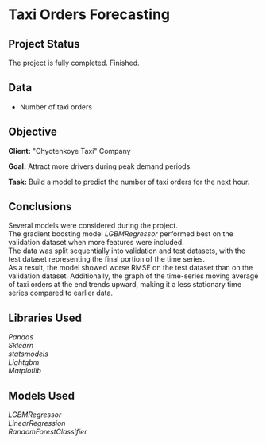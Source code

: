 # Taxi Orders Forecasting  

## Project Status  
The project is fully completed. Finished.  

## Data  

- Number of taxi orders  

## Objective  

**Client:** "Chyotenkoye Taxi" Company  

**Goal:** Attract more drivers during peak demand periods.  

**Task:** Build a model to predict the number of taxi orders for the next hour.  

## Conclusions  

Several models were considered during the project.  
The gradient boosting model *LGBMRegressor* performed best on the validation dataset when more features were included.  
The data was split sequentially into validation and test datasets, with the test dataset representing the final portion of the time series.  
As a result, the model showed worse RMSE on the test dataset than on the validation dataset. Additionally, the graph of the time-series moving average of taxi orders at the end trends upward, making it a less stationary time series compared to earlier data.  

## Libraries Used  

*Pandas*  
*Sklearn*  
*statsmodels*  
*Lightgbm*  
*Matplotlib*  

## Models Used  

*LGBMRegressor*  
*LinearRegression*  
*RandomForestClassifier*  
